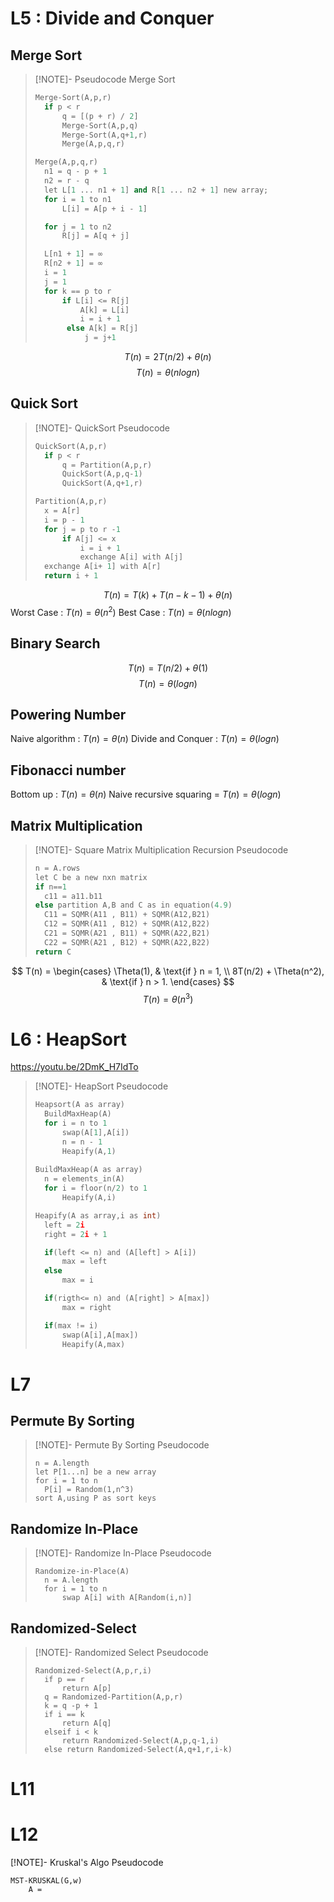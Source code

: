 # L5 : Divide and Conquer

## Merge Sort

> [!NOTE]- Pseudocode Merge Sort
> ```python
> Merge-Sort(A,p,r)
> 	if p < r 
> 		q = [(p + r) / 2]
> 		Merge-Sort(A,p,q)
> 		Merge-Sort(A,q+1,r)
> 		Merge(A,p,q,r)
> 
> Merge(A,p,q,r)
> 	n1 = q - p + 1
> 	n2 = r - q
> 	let L[1 ... n1 + 1] and R[1 ... n2 + 1] new array;
> 	for i = 1 to n1
> 		L[i] = A[p + i - 1]
> 
> 	for j = 1 to n2 
> 		R[j] = A[q + j]
> 
> 	L[n1 + 1] = ∞
> 	R[n2 + 1] = ∞
> 	i = 1
> 	j = 1
> 	for k == p to r
> 		if L[i] <= R[j]
> 			A[k] = L[i]
> 			i = i + 1
> 		 else A[k] = R[j]
> 			 j = j+1
> ```

$$T(n) = 2T(n/2) + \theta(n)$$
$$T(n) = \theta(nlogn)$$

## Quick Sort

> [!NOTE]- QuickSort Pseudocode
> ```c
> QuickSort(A,p,r)
> 	if p < r 
> 		q = Partition(A,p,r)
> 		QuickSort(A,p,q-1)
> 		QuickSort(A,q+1,r)
> 
> Partition(A,p,r)
> 	x = A[r]
> 	i = p - 1
> 	for j = p to r -1 
> 		if A[j] <= x
> 			i = i + 1
> 			exchange A[i] with A[j]
> 	exchange A[i+ 1] with A[r]
> 	return i + 1
> ```

$$T(n) = T(k) + T(n-k-1) + \theta(n)$$
Worst Case : $T(n) = \theta(n^2)$
Best Case    : $T(n) = \theta(nlogn)$

## Binary Search

$$T(n) = T(n/2) + \theta(1)$$
$$T(n) = \theta(logn)$$

## Powering Number

Naive algorithm : $T(n) = \theta(n)$
Divide and Conquer : $T(n) = \theta(logn)$

## Fibonacci number 

Bottom up : $T(n) = \theta(n)$
Naive recursive squaring = $T(n) = \theta(logn)$

## Matrix Multiplication

> [!NOTE]- Square Matrix Multiplication Recursion Pseudocode
> ```c
> n = A.rows
> let C be a new nxn matrix
> if n==1
> 	c11 = a11.b11
> else partition A,B and C as in equation(4.9)
> 	C11 = SQMR(A11 , B11) + SQMR(A12,B21)
> 	C12 = SQMR(A11 , B12) + SQMR(A12,B22)
> 	C21 = SQMR(A21 , B11) + SQMR(A22,B21)
> 	C22 = SQMR(A21 , B12) + SQMR(A22,B22)
> return C
> ```

$$
T(n) =
\begin{cases}
\Theta(1), & \text{if } n = 1, \\
8T(n/2) + \Theta(n^2), & \text{if } n > 1.
\end{cases}
$$
$$T(n) = \theta(n^3)$$


# L6 : HeapSort
https://youtu.be/2DmK_H7IdTo

> [!NOTE]- HeapSort Pseudocode
> ```c
> Heapsort(A as array)
> 	BuildMaxHeap(A)
> 	for i = n to 1
> 		swap(A[1],A[i])
> 		n = n - 1
> 		Heapify(A,1)
> 		
> BuildMaxHeap(A as array)
> 	n = elements_in(A)
> 	for i = floor(n/2) to 1
> 		Heapify(A,i)
> 
> Heapify(A as array,i as int)
> 	left = 2i
> 	right = 2i + 1
> 
> 	if(left <= n) and (A[left] > A[i])
> 		max = left
> 	else
> 		max = i
> 
> 	if(rigth<= n) and (A[right] > A[max])
> 		max = right
> 
> 	if(max != i)
> 		swap(A[i],A[max])
> 		Heapify(A,max)
> ```

# L7 

## Permute By Sorting

> [!NOTE]- Permute By Sorting Pseudocode
> ```
> n = A.length
> let P[1...n] be a new array
> for i = 1 to n 
> 	P[i] = Random(1,n^3)
> sort A,using P as sort keys
> ```

## Randomize In-Place

> [!NOTE]- Randomize In-Place Pseudocode
> ```
> Randomize-in-Place(A)
> 	n = A.length
> 	for i = 1 to n 
> 		swap A[i] with A[Random(i,n)]
> ```

## Randomized-Select

> [!NOTE]- Randomized Select Pseudocode
> ```
> Randomized-Select(A,p,r,i)
> 	if p == r
> 		return A[p]
> 	q = Randomized-Partition(A,p,r)
> 	k = q -p + 1
> 	if i == k 
> 		return A[q]
> 	elseif i < k
> 		return Randomized-Select(A,p,q-1,i)
> 	else return Randomized-Select(A,q+1,r,i-k)
> ```


# L11


# L12

[!NOTE]- Kruskal's Algo Pseudocode
```
MST-KRUSKAL(G,w)
	A = 
```



